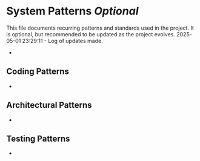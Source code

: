 # System Patterns *Optional*

This file documents recurring patterns and standards used in the project.
It is optional, but recommended to be updated as the project evolves.
2025-05-01 23:29:11 - Log of updates made.

*

## Coding Patterns

*   

## Architectural Patterns

*   

## Testing Patterns

*